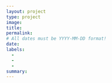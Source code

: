 ```yaml
---
layout: project
type: project
image: 
title: 
permalink: 
# All dates must be YYYY-MM-DD format!
date: 
labels:
  - 
  - 
  - 
summary: 
---
```







